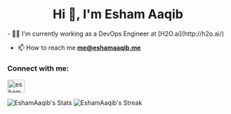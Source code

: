 <h1 align="center">Hi 👋, I'm Esham Aaqib</h1>
- 👨‍💻 I'm currently working as a DevOps Engineer at [H2O.ai](http://h2o.ai/)

- 📫 How to reach me **me@eshamaaqib.me**

<h3 align="left">Connect with me:</h3>
<p align="left">
<a href="https://linkedin.com/in/eshamaaqib" target="blank"><img align="center" src="https://raw.githubusercontent.com/rahuldkjain/github-profile-readme-generator/master/src/images/icons/Social/linked-in-alt.svg" alt="eshamaaqib" height="30" width="40" /></a>
</p>


![EshamAaqib's Stats](https://github-readme-stats.vercel.app/api?username=EshamAaqib&theme=dark&show_icons=true&hide_border=false&count_private=true)
![EshamAaqib's Streak](https://github-readme-streak-stats.herokuapp.com/?user=EshamAaqib&theme=dark&hide_border=false)

